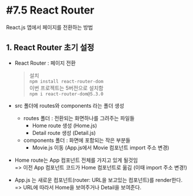 # #7.5 React Router

React.js 앱에서 페이지를 전환하는 방법

## 1. React Router 초기 설정

- React Router : 페이지 전환

  > 설치  
  > `npm install react-router-dom`  
  > 이번 프로젝트는 5버전으로 설치함  
  > `npm i react-router-dom@5.3.0`

- src 폴더에 routes와 components 라는 폴더 생성

  - routes 폴더 : 전환되는 화면하나를 그려주는 파일들
    - Home route 생성 (Home.js)
    - Detail route 생성 (Detail.js)
  - components 폴더 : 화면에 포함되는 작은 부분들
    - Movie.js 이동 (App.js에서 Movie 컴포넌트 import 주소 변경)

- Home route는 App 컴포넌트 전체를 가지고 있게 될것임  
  => 이전 App 컴포넌트 코드가 Home 컴포넌트로 옮김 (이때 import 주소 변경!)

- App.js 는 새로운 컴포넌트(router: URL을 보고있는 컴포넌트)를 render한다.  
  => URL에 따라서 Home을 보여주거나 Detail을 보여준다.
